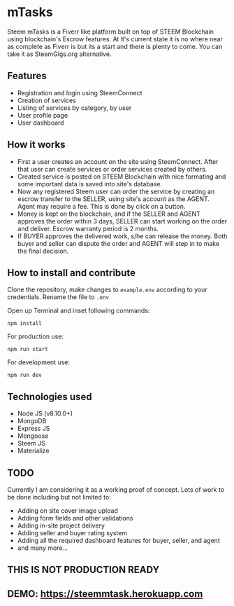 # mTasks

Steem mTasks is a Fiverr like platform built on top of STEEM Blockchain using blockchain's Escrow features. At it's current state it is no where near as complete as Fiverr is but its a start and there is plenty to come. You can take it as SteemGigs.org alternative.

## Features

- Registration and login using SteemConnect
- Creation of services
- Listing of services by category, by user
- User profile page
- User dashboard

## How it works

- First a user creates an account on the site using SteemConnect. After that user can create services or order services created by others.
- Created service is posted on STEEM Blockchain with nice formating and some important data is saved into site's database.
- Now any registered Steem user can order the service by creating an escrow transfer to the SELLER, using site's account as the AGENT. Agent may require a fee. This is done by click on a button.
- Money is kept on the blockchain, and if the SELLER and AGENT approves the order within 3 days, SELLER can start working on the order and deliver. Escrow warranty period is 2 months.
- If BUYER approves the delivered work, s/he can release the money. Both buyer and seller can dispute the order and AGENT will step in to make the final decision.

## How to install and contribute

Clone the repository, make changes to `example.env` according to your credentials. Rename the file to `.env`

Open up Terminal and inset following commands:

```npm install```

For production use:

```npm run start```

For development use:

```npm run dev```

## Technologies used

- Node JS (v8.10.0+)
- MongoDB
- Express JS
- Mongoose
- Steem JS
- Materialize

## TODO

Currently I am considering it as a working proof of concept. Lots of work to be done including but not limited to:

- Adding on site cover image upload
- Adding form fields and other validations
- Adding in-site project delivery
- Adding seller and buyer rating system
- Adding all the required dashboard features for buyer, seller, and agent
- and many more...

## THIS IS NOT PRODUCTION READY

## DEMO: https://steemmtask.herokuapp.com
